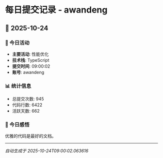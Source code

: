# 每日提交记录 - awandeng

## 📅 2025-10-24

### 🎯 今日活动
- **主要活动**: 性能优化
- **技术栈**: TypeScript
- **提交时间**: 09:00:02
- **账号**: awandeng

### 📊 统计信息
- 总提交次数: 945
- 代码行数: 6422
- 活跃天数: 662

### 💭 今日感悟
优雅的代码是最好的文档。

---
*自动生成于 2025-10-24T09:00:02.063616*
